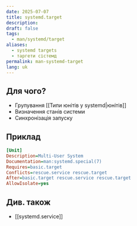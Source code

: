 ```yaml
---
date: 2025-07-07
title: systemd.target
description: 
draft: false
tags:
  - man/systemd/target
aliases:
  - systemd targets
  - таргети сістемд
permalink: man-systemd-target
lang: uk
---
```


## Для чого?

- Групування [[Типи юнітів у systemd|юнітів]]
- Визначення станів системи
- Синхронізація запуску

## Приклад

```ini
[Unit]
Description=Multi-User System
Documentation=man:systemd.special(7)
Requires=basic.target
Conflicts=rescue.service rescue.target
After=basic.target rescue.service rescue.target
AllowIsolate=yes
```

## Див. також

- [[systemd.service]]